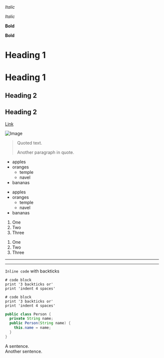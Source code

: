 *Italic*

_Italic_

**Bold**

__Bold__

# Heading 1

Heading 1
=========

## Heading 2

Heading 2
---------

[Link](http://example.org)

![Image](https://commonmark.org/help/images/favicon.png)

> Quoted text.
>
> Another paragraph in quote.

* apples
* oranges
  * temple
  * navel
* bananas

- apples
- oranges
  - temple
  - navel
- bananas

1. One
2. Two
3. Three

1) One
2) Two
3) Three

---

***

`Inline code` with backticks

```
# code block
print '3 backticks or'
print 'indent 4 spaces'
```

    # code block
    print '3 backticks or'
    print 'indent 4 spaces'

```java
public class Person {
  private String name;
  public Person(String name) {
    this.name = name;
  }
}
```

A sentence.<br>
Another sentence.
